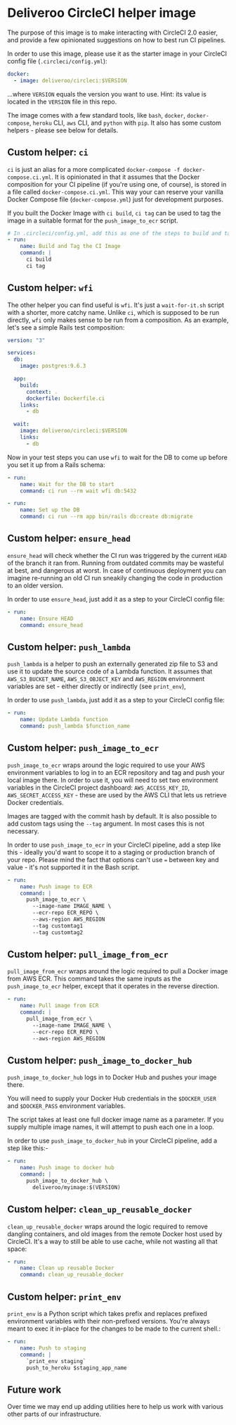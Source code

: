 # Deliveroo CircleCI helper image

The purpose of this image is to make interacting with CircleCI 2.0 easier, and provide a few opinionated suggestions on how to best run CI pipelines.

In order to use this image, please use it as the starter image in your CircleCI config file (`.circleci/config.yml`):

```yaml
docker:
  - image: deliveroo/circleci:$VERSION
```

...where `VERSION` equals the version you want to use. Hint: its value is located in the `VERSION` file in this repo.

The image comes with a few standard tools, like `bash`, `docker`, `docker-compose`, `heroku` CLI, `aws` CLI, and `python` with `pip`. It also has some custom helpers - please see below for details.

## Custom helper: `ci`

`ci` is just an alias for a more complicated `docker-compose -f docker-compose.ci.yml`. It is opinionated in that it assumes that the Docker composition for your CI pipeline (if you're using one, of course), is stored in a file called `docker-compose.ci.yml`. This way your can reserve your vanilla Docker Compose file (`docker-compose.yml`) just for development purposes.

If you built the Docker Image with `ci build`, `ci tag` can be used to tag the image in a suitable format for the `push_image_to_ecr` script.

```yaml
# In .circleci/config.yml, add this as one of the steps to build and tag the Docker image
- run:
    name: Build and Tag the CI Image
    command: |
      ci build
      ci tag
```

## Custom helper: `wfi`

The other helper you can find useful is `wfi`. It's just a `wait-for-it.sh` script with a shorter, more catchy name. Unlike `ci`, which is supposed to be run directly, `wfi` only makes sense to be run from a composition. As an example, let's see a simple Rails test composition:

```yaml
version: "3"

services:
  db:
    image: postgres:9.6.3

  app:
    build:
      context: .
      dockerfile: Dockerfile.ci
    links:
      - db

  wait:
    image: deliveroo/circleci:$VERSION
    links:
      - db
```

Now in your test steps you can use `wfi` to wait for the DB to come up before you set it up from a Rails schema:

```yaml
- run:
    name: Wait for the DB to start
    command: ci run --rm wait wfi db:5432

- run:
    name: Set up the DB
    command: ci run --rm app bin/rails db:create db:migrate
```

## Custom helper: `ensure_head`

`ensure_head` will check whether the CI run was triggered by the current `HEAD` of the branch it ran from. Running from outdated commits may be wasteful at best, and dangerous at worst. In case of continuous deployment you can imagine re-running an old CI run sneakily changing the code in production to an older version.

In order to use `ensure_head`, just add it as a step to your CircleCI config file:

```yaml
- run:
    name: Ensure HEAD
    command: ensure_head
```

## Custom helper: `push_lambda`

`push_lambda` is a helper to push an externally generated zip file to S3 and use it to update the source code of a Lambda function. It assumes that `AWS_S3_BUCKET_NAME`, `AWS_S3_OBJECT_KEY` and `AWS_REGION` environment variables are set - either directly or indirectly (see `print_env`),

In order to use `push_lambda`, just add it as a step to your CircleCI config file:

```yaml
- run:
    name: Update Lambda function
    command: push_lambda $function_name
```

## Custom helper: `push_image_to_ecr`

`push_image_to_ecr` wraps around the logic required to use your AWS environment
variables to log in to an ECR repository and tag and push your local image there. In order to use it, you will need to set two environment variables in the CircleCI project dashboard: `AWS_ACCESS_KEY_ID`, `AWS_SECRET_ACCESS_KEY` - these are used by the AWS CLI that lets us retrieve Docker credentials.

Images are tagged with the commit hash by default. It is also possible to add custom tags using the `--tag` argument. In most cases this is not necessary.

In order to use `push_image_to_ecr` in your CircleCI pipeline, add a step like this - ideally you'd want to scope it to a staging or production branch of your repo. Please mind the fact that options can't use `=` between key and value - it's not supported it in the Bash script.

```yaml
- run:
    name: Push image to ECR
    command: |
      push_image_to_ecr \
        --image-name IMAGE_NAME \
        --ecr-repo ECR_REPO \
        --aws-region AWS_REGION
        --tag customtag1
        --tag customtag2
```

## Custom helper: `pull_image_from_ecr`

`pull_image_from_ecr` wraps around the logic required to pull a Docker image from AWS ECR.
This command takes the same inputs as the `push_image_to_ecr` helper, except that it operates in the reverse direction.

```yaml
- run:
    name: Pull image from ECR
    command: |
      pull_image_from_ecr \
        --image-name IMAGE_NAME \
        --ecr-repo ECR_REPO \
        --aws-region AWS_REGION
```

## Custom helper: `push_image_to_docker_hub`

`push_image_to_docker_hub` logs in to Docker Hub and pushes your image there.

You will need to supply your Docker Hub credentials in the `$DOCKER_USER` and `$DOCKER_PASS`
environment variables.

The script takes at least one full docker image name as a parameter. If you supply multiple
image names, it will attempt to push each one in a loop.

In order to use `push_image_to_docker_hub` in your CircleCI pipeline, add a step like this:-

```yaml
- run:
    name: Push image to docker hub
    command: |
      push_image_to_docker_hub \
        deliveroo/myimage:$(VERSION)
```

## Custom helper: `clean_up_reusable_docker`

`clean_up_reusable_docker` wraps around the logic required to remove dangling containers, and old images from the remote Docker host used by CircleCI. It's a way to still be able to use cache, while not wasting all that space:

```yaml
- run:
    name: Clean up reusable Docker
    command: clean_up_reusable_docker
```

## Custom helper: `print_env`

`print_env` is a Python script which takes prefix and replaces prefixed environment variables with their non-prefixed versions. You're always meant to exec it in-place for the changes to be made to the current shell.:

```yaml
- run:
    name: Push to staging
    command: |
      `print_env staging`
      push_to_heroku $staging_app_name
```

## Future work

Over time we may end up adding utilities here to help us work with various other parts of our infrastructure.
